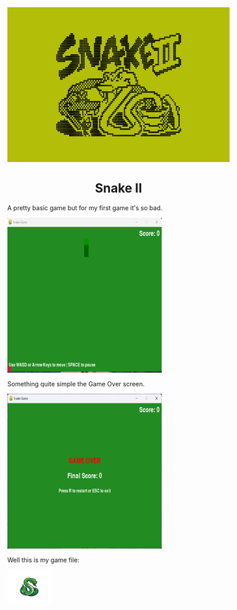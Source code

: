 <img src="Data/Banner-Snake.png"  width="900" height="350" />

<h1 align="center">Snake II</h1> 

<p>A pretty basic game but for my first game it's so bad.</p> 
<img src="Data/Juego.png" width="350" height="350" />

<p>Something quite simple the Game Over screen.</p> 
<img src="Data/Perder.png" width="350" height="350" />

<p>Well this is my game file: </p> 

  <a href="">
    <img src="Data/Descarga.png" alt="Descargas" width="100"/>
  </a>
